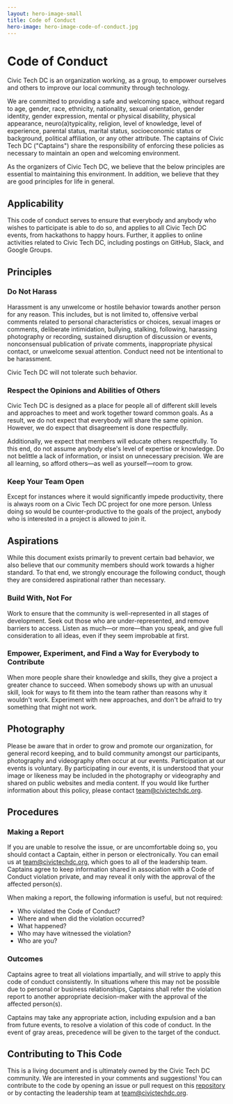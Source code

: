 ```yaml
---
layout: hero-image-small
title: Code of Conduct
hero-image: hero-image-code-of-conduct.jpg
---
```


# Code of Conduct

Civic Tech DC is an organization working, as a group, to empower ourselves and others to improve our local community through technology.

We are committed to providing a safe and welcoming space, without regard to age, gender, race, ethnicity, nationality, sexual orientation, gender identity, gender expression, mental or physical disability, physical appearance, neuro(a)typicality, religion, level of knowledge, level of experience, parental status, marital status, socioeconomic status or background, political affiliation, or any other attribute. The captains of Civic Tech DC ("Captains") share the responsibility of enforcing these policies as necessary to maintain an open and welcoming environment.

As the organizers of Civic Tech DC, we believe that the below principles are essential to maintaining this environment. In addition, we believe that they are good principles for life in general.

## Applicability

This code of conduct serves to ensure that everybody and anybody who wishes to participate is able to do so, and applies to all Civic Tech DC events, from hackathons to happy hours. Further, it applies to online activities related to Civic Tech DC, including postings on GitHub, Slack, and Google Groups.

## Principles

### Do Not Harass

Harassment is any unwelcome or hostile behavior towards another person for any reason. This includes, but is not limited to, offensive verbal comments related to personal characteristics or choices, sexual images or comments, deliberate intimidation, bullying, stalking, following, harassing photography or recording, sustained disruption of discussion or events, nonconsensual publication of private comments, inappropriate physical contact, or unwelcome sexual attention. Conduct need not be intentional to be harassment.

Civic Tech DC will not tolerate such behavior.

### Respect the Opinions and Abilities of Others

Civic Tech DC is designed as a place for people all of different skill levels and approaches to meet and work together toward common goals. As a result, we do not expect that everybody will share the same opinion. However, we do expect that disagreement is done respectfully.

Additionally, we expect that members will educate others respectfully. To this end, do not assume anybody else's level of expertise or knowledge. Do not belittle a lack of information, or insist on unnecessary precision. We are all learning, so afford others—as well as yourself—room to grow.

### Keep Your Team Open

Except for instances where it would significantly impede productivity, there is always room on a Civic Tech DC project for one more person. Unless doing so would be counter-productive to the goals of the project, anybody who is interested in a project is allowed to join it.

## Aspirations

While this document exists primarily to prevent certain bad behavior, we also believe that our community members should work towards a higher standard. To that end, we strongly encourage the following conduct, though they are considered aspirational rather than necessary.

### Build With, Not For

Work to ensure that the community is well-represented in all stages of development. Seek out those who are under-represented, and remove barriers to access. Listen as much—or more—than you speak, and give full consideration to all ideas, even if they seem improbable at first.

### Empower, Experiment, and Find a Way for Everybody to Contribute

When more people share their knowledge and skills, they give a project a greater chance to succeed. When somebody shows up with an unusual skill, look for ways to fit them into the team rather than reasons why it wouldn't work. Experiment with new approaches, and don't be afraid to try something that might not work.

## Photography

Please be aware that in order to grow and promote our organization, for general record keeping, and to build community amongst our participants, photography and videography often occur at our events. Participation at our events is voluntary. By participating in our events, it is understood that your image or likeness may be included in the photography or videography and shared on public websites and media content. If you would like further information about this policy, please contact <team@civictechdc.org>.

## Procedures

### Making a Report

If you are unable to resolve the issue, or are uncomfortable doing so, you should contact a Captain, either in person or electronically. You can email us at <team@civictechdc.org>, which goes to all of the leadership team. Captains agree to keep information shared in association with a Code of Conduct violation private, and may reveal it only with the approval of the affected person(s).

When making a report, the following information is useful, but not required:

- Who violated the Code of Conduct?
- Where and when did the violation occurred?
- What happened?
- Who may have witnessed the violation?
- Who are you?

### Outcomes

Captains agree to treat all violations impartially, and will strive to apply this code of conduct consistently. In situations where this may not be possible due to personal or business relationships, Captains shall refer the violation report to another appropriate decision-maker with the approval of the affected person(s).

Captains may take any appropriate action, including expulsion and a ban from future events, to resolve a violation of this code of conduct. In the event of gray areas, precedence will be given to the target of the conduct.

## Contributing to This Code

This is a living document and is ultimately owned by the Civic Tech DC community. We are interested in your comments and suggestions! You can contribute to the code by opening an issue or pull request on this [repository](https://github.com/civictechdc/codefordc-website) or by contacting the leadership team at <team@civictechdc.org>.
